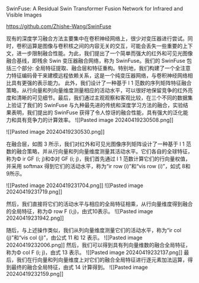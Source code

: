 SwinFuse: A Residual Swin Transformer Fusion Network for Infrared and Visible Images

https://github.com/Zhishe-Wang/SwinFuse

现有的深度学习融合方法主要集中在卷积神经网络上，很少对变压器进行尝试。同时，卷积运算是图像与卷积核之间的内容无关的交互，可能会丢失一些重要的上下文，进一步限制融合性能。为此，我们提出了一个简单而强大的红外和可见光图像融合基线，即残余 Swin 变压器融合网络，称为 SwinFuse。我们的 SwinFuse 包括三个部分: 全局特征提取、融合层和特征重构。特别地，我们构建了一个全注意力特征编码骨干来建模远程依赖关系，这是一个纯变压器网络，与卷积神经网络相比具有更强的表示能力。
此外，我们设计了一种基于 l 1 范数的序列矩阵特征融合策略，从行向量和列向量维度测量相应的活动水平，可以很好地保留竞争的红外亮度和清晰的可见细节。最后，我们通过主观观察和客观比较，在三个不同的数据集上验证了我们的 SwinFuse 与九种最先进的传统和深度学习方法的融合，实验结果表明，我们提出的 SwinFuse 获得了令人惊讶的融合性能，具有强大的泛化能力和具有竞争力的计算效率。
![[Pasted image 20240419230508.png]]

![[Pasted image 20240419230530.png]]

在融合层，如图 3 所示，我们对红外和可见光图像序列矩阵设计了一种基于 l 1 范数的融合策略，并从行向量和列向量维度测量其活动水平。它们各自的全球特征，称为Φ ir GF (i; j)和Φ对 GF (i; j)，我们首先通过 l 1 范数计算它们的行向量权值，并采用 softmax 得到它们的活动水平，称为“ir row (i)”和“vis row (i)”，如式 8和9所示。

![[Pasted image 20240419231704.png]]
![[Pasted image 20240419231719.png]]

然后，我们直接将它们的活动水平与相应的全局特征相乘，从行向量维度得到融合的全局特征，称为Φ row F (i;j)，由式10表示。
![[Pasted image 20240419231942.png]]

随后，与上述操作类似，我们从列向量维度测量它们的活动水平，称为“ir col (j)”和“vis col (j)”，由公式 11 和 12 表示。
![[Pasted image 20240419232006.png]]
然后，我们可以得到具有列向量维数的融合全局特征，称为Φ col F (i; j)，由式 13 表示。
![[Pasted image 20240419232137.png]]
最后，我们在行向量和列向量维度上对它们的融合全局特征进行逐元素加法运算，得到最终的融合全局特征，由式 14 计算得到。
![[Pasted image 20240419232159.png]]